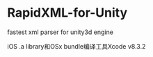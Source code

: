 # RapidXML-for-Unity
fastest xml parser for unity3d engine

iOS .a library和OSx bundle编译工具Xcode v8.3.2
